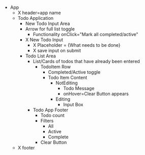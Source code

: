 - App
  - X header=app name
  - Todo Application
    -  New Todo Input Area
      - Arrow for full list toggle
        - Functionality onClick="Mark all completed/active"
      - X New Todo Input
        - X Placeholder = {What needs to be done}
        - X save input on submit
    - Todo List Area
      - List/Cards of todos that have already been entered
        - TodoItem Row
          - Completed/Active toggle
          - Todo Item Content
            - NotEditing
              - Todo Message
              - onHover=Clear Button appears
            - Editing
              - Input Box
      - Todo App Footer
        - Todo count
        - Filters
          - All
          - Active
          - Complete
        - Clear Button
  - X footer
